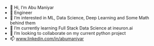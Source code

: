 - 👋 Hi, I’m Abu Maniyar
- 🏢 Engineer 
- 👀 I’m interested in ML, Data Science, Deep Learning and Some Math behind them
- 🌱 I’m currently learning Full Stack Data Science at ineuron.ai
- 💞️ I’m looking to collaborate on my current python project
- 📫 www.linkedin.com/in/abumaniyar

<!---
AbuManiyar/AbuManiyar is a ✨ special ✨ repository because its `README.md` (this file) appears on your GitHub profile.
You can click the Preview link to take a look at your changes.
--->
